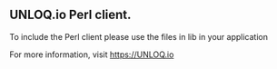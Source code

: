 ## UNLOQ.io Perl client.

To include the Perl client please use the files in lib in your application

For more information, visit https://UNLOQ.io